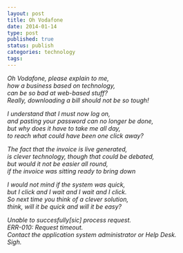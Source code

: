 ```yaml
--- 
layout: post 
title: Oh Vodafone
date: 2014-01-14
type: post 
published: true 
status: publish
categories: technology
tags: 
---
```


*Oh Vodafone, please explain to me,*  
*how a business based on technology,*  
*can be so bad at web-based stuff?*  
*Really, downloading a bill should not be so tough!*  

<!--more-->

*I understand that I must now log on,*  
*and pasting your password can no longer be done,*  
*but why does it have to take me all day,*  
*to reach what could have been one click away?*  


*The fact that the invoice is live generated,*  
*is clever technology, though that could be debated,*  
*but would it not be easier all round,*  
*if the invoice was sitting ready to bring down*  


*I would not mind if the system was quick,*  
*but I click and I wait and I wait and I click.*  
*So next time you think of a clever solution,*  
*think, will it be quick and will it be easy?*  



*Unable to succesfully[sic] process request.*  
*ERR-010: Request timeout.*  
*Contact the application system administrator or Help Desk.*  
*Sigh.*  


